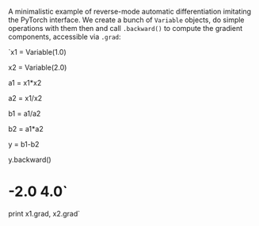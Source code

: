 A minimalistic example of reverse-mode automatic differentiation
imitating the PyTorch interface. We create a bunch of `Variable`
objects, do simple operations with them then and call `.backward()` to
compute the gradient components, accessible via `.grad`:

`x1 = Variable(1.0)

x2 = Variable(2.0)

a1 = x1*x2

a2 = x1/x2

b1 = a1/a2

b2 = a1*a2

y = b1-b2

y.backward()

# -2.0 4.0`
print x1.grad, x2.grad`

